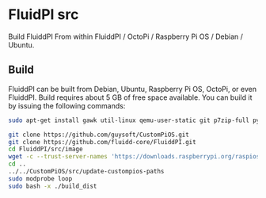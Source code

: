 # FluidPI src

Build FluiddPI From within FluiddPI / OctoPi / Raspberry Pi OS / Debian / Ubuntu.

## Build
FluiddPI can be built from Debian, Ubuntu, Raspberry Pi OS, OctoPi, or even FluiddPI. Build requires about 5 GB of free space available. You can build it by issuing the following commands:

```bash
sudo apt-get install gawk util-linux qemu-user-static git p7zip-full python3

git clone https://github.com/guysoft/CustomPiOS.git
git clone https://github.com/fluidd-core/FluiddPI.git
cd FluiddPI/src/image
wget -c --trust-server-names 'https://downloads.raspberrypi.org/raspios_lite_armhf_latest'
cd ..
../../CustomPiOS/src/update-custompios-paths
sudo modprobe loop
sudo bash -x ./build_dist
```

